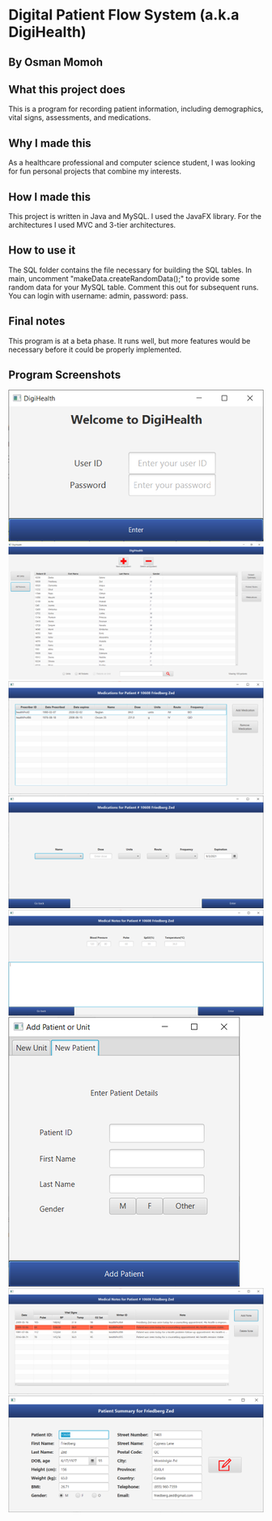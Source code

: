 # Digital Patient Flow System (a.k.a DigiHealth)
## By Osman Momoh

## What this project does

This is a program for recording patient information, including demographics, vital signs, assessments, and medications.

## Why I made this

As a healthcare professional and computer science student, I was looking for fun personal projects that combine my interests.

## How I made this

This project is written in Java and MySQL. I used the JavaFX library. For the architectures I used MVC and 3-tier architectures.

## How to use it

The SQL folder contains the file necessary for building the SQL tables. In main, uncomment "makeData.createRandomData();" to provide some random data for your MySQL table. Comment this out for subsequent runs. You can login with username: admin, password: pass.

## Final notes

This program is at a beta phase. It runs well, but more features would be necessary before it could be properly implemented. 

## Program Screenshots

![Login Screen](/Iteration%20IV/README%20images/LoginScreen.png)
![](/Iteration%20IV/README%20images/MainScreen.png)
![](/Iteration%20IV/README%20images/MedicationsView.png)
![](/Iteration%20IV/README%20images/NewMedication.png)
![](/Iteration%20IV/README%20images/NewPatientNote.png)
![](/Iteration%20IV/README%20images/NewPatientOrUnit.png)
![](/Iteration%20IV/README%20images/PatientNotes.png)
![](/Iteration%20IV/README%20images/PatientSummary.png)

